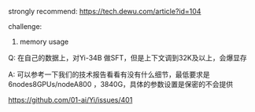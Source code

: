 
strongly recommend: https://tech.dewu.com/article?id=104



challenge:

1. memory usage

Q: 在自己的数据上，对Yi-34B 做SFT，但是上下文调到32K及以上，会爆显存

A: 可以参考一下我们的技术报告看看有没有什么细节，最低要求是6nodes8GPUs/nodeA800 ，3840G，具体的参数设置是保密的不会提供

https://github.com/01-ai/Yi/issues/401
